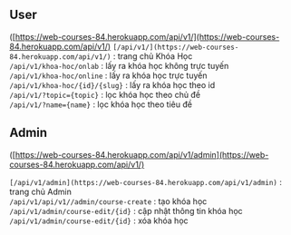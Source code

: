## User
([https://web-courses-84.herokuapp.com/api/v1/](https://web-courses-84.herokuapp.com/api/v1/)
`[/api/v1/](https://web-courses-84.herokuapp.com/api/v1/)` : trang chủ Khóa Học  
`/api/v1/khoa-hoc/onlab` : lấy ra khóa học không trực tuyến  
`/api/v1/khoa-hoc/online` : lấy ra khóa học trực tuyến  
`/api/v1/khoa-hoc/{id}/{slug}` : lấy ra khóa học theo id     
`/api/v1/?topic={topic}` : lọc khóa học theo chủ đề   
`/api/v1/?name={name}` : lọc khóa học theo tiêu đề  
## Admin
([https://web-courses-84.herokuapp.com/api/v1/admin](https://web-courses-84.herokuapp.com/api/v1/)


`[/api/v1/admin](https://web-courses-84.herokuapp.com/api/v1/admin)` : trang chủ Admin   
`/api/v1/api/v1//admin/course-create` : tạo khóa học  
`/api/v1/admin/course-edit/{id}` : cập nhật thông tin khóa học  
`/api/v1/admin/course-edit/{id}` : xóa khóa học  
